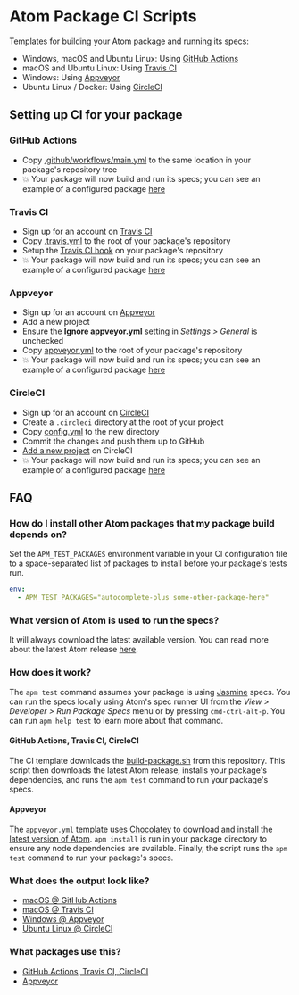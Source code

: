 # Atom Package CI Scripts

Templates for building your Atom package and running its specs:

* Windows, macOS and Ubuntu Linux: Using [GitHub Actions](https://github.com/features/actions)
* macOS and Ubuntu Linux: Using [Travis CI](https://travis-ci.org)
* Windows: Using [Appveyor](https://appveyor.com)
* Ubuntu Linux / Docker: Using [CircleCI](https://circleci.com)

## Setting up CI for your package

### GitHub Actions

* Copy [.github/workflows/main.yml](https://raw.githubusercontent.com/atom/ci/master/.github/workflows/main.yml)
  to the same location in your package's repository tree
* :boom: Your package will now build and run its specs; you can see an example
  of a configured package [here](https://github.com/thumperward/auto-create-files/actions)

### Travis CI

* Sign up for an account on [Travis CI](https://travis-ci.org)
* Copy [.travis.yml](https://raw.githubusercontent.com/atom/ci/master/.travis.yml)
  to the root of your package's repository
* Setup the [Travis CI hook](https://docs.travis-ci.com/user/getting-started/#To-get-started-with-Travis-CI%3A) on your package's repository
* :boom: Your package will now build and run its specs; you can see an example
  of a configured package [here](https://travis-ci.org/atom/wrap-guide)

### Appveyor

* Sign up for an account on [Appveyor](https://appveyor.com)
* Add a new project
* Ensure the **Ignore appveyor.yml** setting in *Settings > General* is unchecked
* Copy [appveyor.yml](https://raw.githubusercontent.com/atom/ci/master/appveyor.yml)
  to the root of your package's repository
* :boom: Your package will now build and run its specs; you can see an example
  of a configured package [here](https://ci.appveyor.com/project/Atom/wrap-guide)

### CircleCI

* Sign up for an account on [CircleCI](https://circleci.com)
* Create a `.circleci` directory at the root of your project
* Copy [config.yml](https://raw.githubusercontent.com/atom/ci/master/.circleci/config.yml)
  to the new directory
* Commit the changes and push them up to GitHub
* [Add a new project](https://circleci.com/docs/2.0/hello-world/) on CircleCI
* :boom: Your package will now build and run its specs; you can see an example
  of a configured package [here](https://circleci.com/gh/AtomLinter/linter-stylelint)

## FAQ

### How do I install other Atom packages that my package build depends on?

Set the `APM_TEST_PACKAGES` environment variable in your CI configuration file
to a space-separated list of packages to install before your package's tests
run.

```yml
env:
  - APM_TEST_PACKAGES="autocomplete-plus some-other-package-here"
```

### What version of Atom is used to run the specs?

It will always download the latest available version. You can read more about
the latest Atom release [here](https://atom.io/releases).

### How does it work?

The `apm test` command assumes your package is using [Jasmine](http://jasmine.github.io)
specs. You can run the specs locally using Atom's spec runner UI from the
_View > Developer > Run Package Specs_ menu or by pressing `cmd-ctrl-alt-p`. You
can run `apm help test` to learn more about that command.

#### GitHub Actions, Travis CI, CircleCI

The CI template downloads the [build-package.sh](https://raw.githubusercontent.com/atom/ci/master/build-package.sh)
from this repository. This script then downloads the latest Atom release,
installs your package's dependencies, and runs the `apm test` command to run
your package's specs.

#### Appveyor

The `appveyor.yml` template uses [Chocolatey](https://chocolatey.org/) to
download and install the [latest version of Atom](https://chocolatey.org/packages/Atom).
`apm install` is run in your package directory to ensure any node dependencies
are available. Finally, the script runs the `apm test` command to run your
package's specs.

### What does the output look like?

* [macOS @ GitHub Actions](https://github.com/thumperward/auto-create-files/commit/fefbe1e6c9fc15e000eec5904576d55c254e7d76/checks?check_suite_id=293486056)
* [macOS @ Travis CI](https://travis-ci.org/atom/wrap-guide/builds/23774579)
* [Windows @ Appveyor](https://ci.appveyor.com/project/Atom/wrap-guide/build/12)
* [Ubuntu Linux @ CircleCI](https://circleci.com/gh/AtomLinter/linter-stylelint/623)

### What packages use this?

* [GitHub Actions, Travis CI, CircleCI](https://github.com/search?utf8=%E2%9C%93&q=%22curl+-s+https%3A%2F%2Fraw.githubusercontent.com%2Fatom%2Fci%2Fmaster%2Fbuild-package.sh+|+sh%22+extension%3Ayml&type=Code)
* [Appveyor](https://github.com/search?q="cinst+atom"+extension%3Ayml&type=Code)
